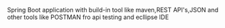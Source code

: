 Spring Boot application with build-in tool like maven,REST API's,JSON and other tools like POSTMAN fro api testing and ecllipse IDE
